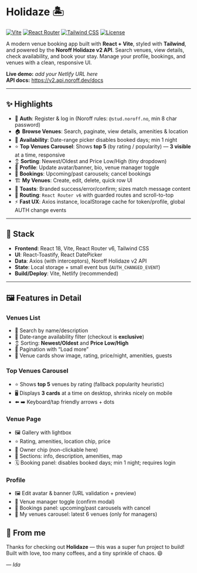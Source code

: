 # Holidaze 🏝️

[![Vite](https://img.shields.io/badge/build-Vite-646CFF.svg?logo=vite&logoColor=white)](https://vitejs.dev/)
[![React Router](https://img.shields.io/badge/router-React%20Router%20v6-CA4245.svg?logo=reactrouter&logoColor=white)](https://reactrouter.com/)
[![Tailwind CSS](https://img.shields.io/badge/css-Tailwind-38BDF8.svg?logo=tailwindcss&logoColor=white)](https://tailwindcss.com/)
[![License](https://img.shields.io/badge/license-MIT-000.svg)](#license)

A modern venue booking app built with **React + Vite**, styled with **Tailwind**, and powered by the **Noroff Holidaze v2 API**. Search venues, view details, check availability, and book your stay. Manage your profile, bookings, and venues with a clean, responsive UI.

**Live demo:** _add your Netlify URL here_  
**API docs:** https://v2.api.noroff.dev/docs

---

## ✨ Highlights

- 🔐 **Auth**: Register & log in (Noroff rules: `@stud.noroff.no`, min 8 char password)
- 🏠 **Browse Venues**: Search, paginate, view details, amenities & location
- 📅 **Availability**: Date-range picker disables booked days; min 1 night
- ⭐ **Top Venues Carousel**: Shows **top 5** (by rating / popularity) — **3 visible** at a time, responsive
- ↕️ **Sorting**: Newest/Oldest and Price Low/High (tiny dropdown)
- 👤 **Profile**: Update avatar/banner, bio, venue manager toggle
- 🧳 **Bookings**: Upcoming/past carousels; cancel bookings
- 🏗️ **My Venues**: Create, edit, delete, quick row UI
- 🔔 **Toasts**: Branded success/error/confirm; sizes match message content
- 🧭 **Routing**: `React Router v6` with guarded routes and scroll-to-top
- ⚡ **Fast UX**: Axios instance, localStorage cache for token/profile, global AUTH change events

---

## 🧱 Stack

- **Frontend**: React 18, Vite, React Router v6, Tailwind CSS
- **UI**: React-Toastify, React DatePicker
- **Data**: Axios (with interceptors), Noroff Holidaze v2 API
- **State**: Local storage + small event bus (`AUTH_CHANGED_EVENT`)
- **Build/Deploy**: Vite, Netlify (recommended)

---

## 🖼️ Features in Detail

### Venues List

- 🔎 Search by name/description
- 📅 Date‐range availability filter (checkout is **exclusive**)
- ↕️ Sorting: **Newest/Oldest** and **Price Low/High**
- 📄 Pagination with “Load more”
- 🧩 Venue cards show image, rating, price/night, amenities, guests

### Top Venues Carousel

- ⭐ Shows **top 5** venues by rating (fallback popularity heuristic)
- 🖥️ Displays **3 cards** at a time on desktop, shrinks nicely on mobile
- ⬅️ ➡️ Keyboard/tap friendly arrows + dots

### Venue Page

- 🖼️ Gallery with lightbox
- ⭐ Rating, amenities, location chip, price
- 👤 Owner chip (non-clickable here)
- 📖 Sections: info, description, amenities, map
- 🗓️ Booking panel: disables booked days; min 1 night; requires login

### Profile

- 🖼️ Edit avatar & banner (URL validation + preview)
- 🔀 Venue manager toggle (confirm modal)
- 🎠 Bookings panel: upcoming/past carousels with cancel
- 🎠 My venues carousel: latest 6 venues (only for managers)

## 💌 From me

Thanks for checking out **Holidaze** — this was a super fun project to build!  
Built with love, too many coffees, and a tiny sprinkle of chaos. 😄

— _Ida_
